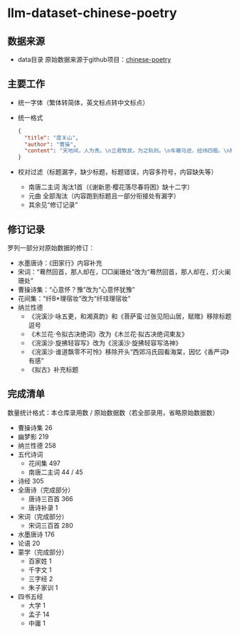 # llm-dataset-chinese-poetry

## 数据来源

- data目录 原始数据来源于github项目：[chinese-poetry](https://github.com/chinese-poetry/chinese-poetry)

## 主要工作

- 统一字体（繁体转简体，英文标点转中文标点）

- 统一格式
  ```json
  {
    "title": "度关山",
    "author": "曹操",
    "content": "天地间，人为贵。\n立君牧民，为之轨则。\n车辙马迹，经纬四极。\n黜陟幽明，黎庶繁息。\n于铄贤圣，总统邦域。\n封建五爵，井田刑狱。\n有燔丹书，无普赦赎。\n皋陶甫侯，何有失职？\n嗟哉后世，改制易律。\n劳民为君，役赋其力。\n舜漆食器，畔者十国，\n不及唐尧，采椽不斫。\n世叹伯夷，欲以厉俗。\n侈恶之大，俭为共德。\n许由推让，岂有讼曲？\n兼爱尚同，疏者为戚。"
  }
  ```

- 校对过滤（标题漏字，缺少标题，标题错误，内容多符号，内容缺失等）
    - 南唐二主词 淘汰1首（《谢新恩·樱花落尽春将困》缺十二字）
    - 元曲 全部淘汰（内容跑到标题且一部分衔接处有漏字）
    - 其余见“修订记录”

## 修订记录

罗列一部分对原始数据的修订：

- 水墨唐诗：《田家行》内容补充
- 宋词：“蓦然回首，那人却在，□□阑珊处”改为“蓦然回首，那人却在，灯火阑珊处”
- 曹操诗集：“心意怀？豫”改为“心意怀犹豫”
- 花间集：“纤B*理宿妆”改为“纤珪理宿妆”
- 纳兰性德
    - 《浣溪沙·咏五更，和湘真韵》和《菩萨蛮·过张见阳山居，赋赠》移除标题逗号
    - 《木兰花·令拟古决绝词》改为《木兰花·拟古决绝词柬友》
    - 《浣溪沙·旋拂轻容写》改为《浣溪沙·旋拂轻容写洛神》
    - 《浣溪沙·谁道飘零不可怜》移除开头“西郊冯氏园看海棠，因忆《香严词》有感”
    - 《拟古》补充标题

## 完成清单

数量统计格式：本仓库录用数 / 原始数据数（若全部录用，省略原始数据数）

- 曹操诗集 26
- 幽梦影 219
- 纳兰性德 258
- 五代诗词
    - 花间集 497
    - 南唐二主词 44 / 45
- 诗经 305
- 全唐诗（完成部分）
    - 唐诗三百首 366
    - 唐诗补录 1
- 宋词（完成部分）
    - 宋词三百首 280
- 水墨唐诗 176
- 论语 20
- 蒙学（完成部分）
    - 百家姓 1
    - 千字文 1
    - 三字经 2
    - 朱子家训 1
- 四书五经
    - 大学 1
    - 孟子 14
    - 中庸 1